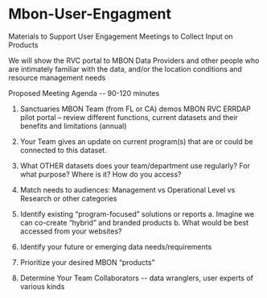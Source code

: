 # Mbon-User-Engagment
Materials to Support User Engagement Meetings to Collect Input on Products

We will show the RVC portal to MBON Data Providers and other people who are intimately familiar with the data, and/or the location conditions and resource management needs

Proposed Meeting Agenda -- 90-120 minutes

1.	Sanctuaries MBON Team (from FL or CA) demos MBON RVC ERRDAP pilot portal – review different functions, current datasets and their benefits and limitations (annual)

2.	Your Team gives an update on current program(s) that are or could be connected to this dataset.

3.	What OTHER datasets does your team/department use regularly? For what purpose? Where is it? How do you access? 

4.	Match needs to audiences: Management vs Operational Level vs Research or other categories

5.	Identify existing “program-focused” solutions or reports 
    a. Imagine we can co-create “hybrid” and branded products 
    b. What would be best accessed from your websites?  

6.	Identify your future or emerging data needs/requirements

7.	Prioritize your desired MBON “products”

8.	Determine Your Team Collaborators -- data wranglers, user experts of various kinds

